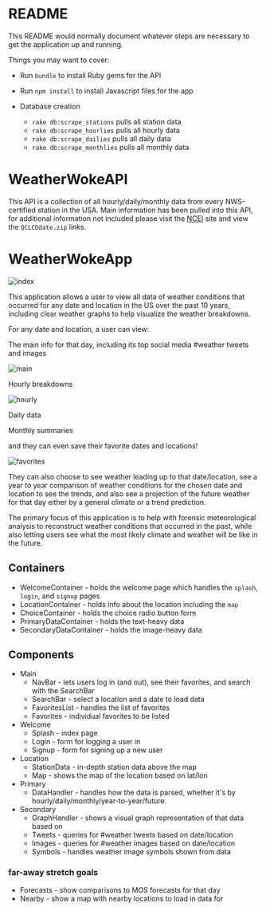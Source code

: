 # README

This README would normally document whatever steps are necessary to get the
application up and running.

Things you may want to cover:

* Run `bundle` to install Ruby gems for the API
* Run `npm install` to install Javascript files for the app

* Database creation
  * `rake db:scrape_stations` pulls all station data
  * `rake db:scrape_hourlies` pulls all hourly data
  * `rake db:scrape_dailies` pulls all daily data
  * `rake db:scrape_monthlies` pulls all monthly data

# WeatherWokeAPI

This API is a collection of all hourly/daily/monthly data from every NWS-certified station in the USA. Main information has been pulled into this API, for additional information not included please visit the [NCEI](https://www.ncdc.noaa.gov/orders/qclcd/) site and view the `QCLCDdate.zip` links.

# WeatherWokeApp

![index](http://imgur.com/kUh6Bdl.png)

This application allows a user to view all data of weather conditions that occurred for any date and location in the US over the past 10 years, including clear weather graphs to help visualize the weather breakdowns.

For any date and location, a user can view:

The main info for that day, including its top social media #weather tweets and images

![main](http://imgur.com/DNlXW2l.png)

Hourly breakdowns

![hourly](http://imgur.com/yTlARJW.png)

Daily data

Monthly summaries

and they can even save their favorite dates and locations!

![favorites](http://imgur.com/Gs5UR5L.png)

They can also choose to see weather leading up to that date/location, see a year to year comparison of weather conditions for the chosen date and location to see the trends, and also see a projection of the future weather for that day either by a general climate or a trend prediction.

The primary focus of this application is to help with forensic meteorological analysis to reconstruct weather conditions that occurred in the past, while also letting users see what the most likely climate and weather will be like in the future.

## Containers
- WelcomeContainer - holds the welcome page which handles the `splash`, `login`, and `signup` pages
- LocationContainer - holds info about the location including the `map`
- ChoiceContainer - holds the choice radio button form
- PrimaryDataContainer - holds the text-heavy data
- SecondaryDataContainer - holds the image-heavy data

## Components
+ Main
  - NavBar - lets users log in (and out), see their favorites, and search with the SearchBar
  - SearchBar - select a location and a date to load data
  - FavoritesList - handles the list of favorites
  - Favorites - individual favorites to be listed
+ Welcome
  - Splash - index page
  - Login - form for logging a user in
  - Signup - form for signing up a new user
+ Location
  - StationData - in-depth station data above the map
  - Map - shows the map of the location based on lat/lon
+ Primary
  - DataHandler - handles how the data is parsed, whether it's by hourly/daily/monthly/year-to-year/future.
+ Secondary
  - GraphHandler - shows a visual graph representation of that data based on
  - Tweets - queries for #weather tweets based on date/location
  - Images - queries for #weather images based on date/location
  - Symbols - handles weather image symbols shown from data

### far-away stretch goals
- Forecasts - show comparisons to MOS forecasts for that day
- Nearby - show a map with nearby locations to load in data for
